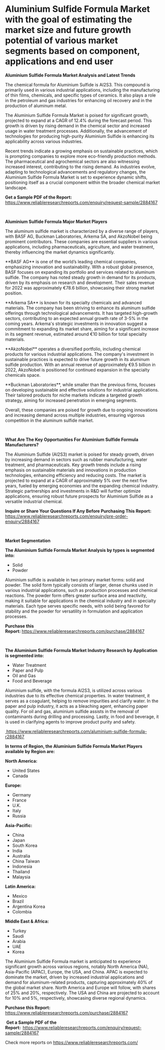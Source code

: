 <p><h1>Aluminium Sulfide Formula Market with the goal of estimating the market size and future growth potential of various market segments based on component, applications and end user</h1></p><p><strong>Aluminium Sulfide Formula Market Analysis and Latest Trends</strong></p>
<p><p>The chemical formula for Aluminium Sulfide is Al2S3. This compound is primarily used in various industrial applications, including the manufacturing of thin films, chemicals, and specific types of ceramics. It also plays a role in the petroleum and gas industries for enhancing oil recovery and in the production of aluminum metal.</p><p>The Aluminium Sulfide Formula Market is poised for significant growth, projected to expand at a CAGR of 12.4% during the forecast period. This growth is driven by rising demand in the chemical sector and increased usage in water treatment processes. Additionally, the advancement of technologies for producing high-purity Aluminium Sulfide is enhancing its applicability across various industries.</p><p>Recent trends indicate a growing emphasis on sustainable practices, which is prompting companies to explore more eco-friendly production methods. The pharmaceutical and agrochemical sectors are also witnessing increased interest, contributing to the rising demand. As industries evolve, adapting to technological advancements and regulatory changes, the Aluminium Sulfide Formula Market is set to experience dynamic shifts, positioning itself as a crucial component within the broader chemical market landscape.</p></p>
<p><strong>Get a Sample PDF of the Report:&nbsp;</strong> <a href="https://www.reliableresearchreports.com/enquiry/request-sample/2884167?utm_campaign=2930&utm_medium=2&utm_source=Github&utm_content=ia&utm_term=13032025&utm_id=aluminium-sulfide-formula">https://www.reliableresearchreports.com/enquiry/request-sample/2884167</a></p>
<p>&nbsp;</p>
<p><strong>Aluminium Sulfide Formula Major Market Players</strong></p>
<p><p>The aluminum sulfide market is characterized by a diverse range of players, with BASF AG, Buckman Laboratories, Arkema SA, and AkzoNobel being prominent contributors. These companies are essential suppliers in various applications, including pharmaceuticals, agriculture, and water treatment, thereby influencing the market dynamics significantly.</p><p>**BASF AG** is one of the world’s leading chemical companies, emphasizing innovation and sustainability. With a robust global presence, BASF focuses on expanding its portfolio and services related to aluminum sulfide. The company has noted steady growth in demand for its products, driven by its emphasis on research and development. Their sales revenue for 2022 was approximately €78.6 billion, showcasing their strong market position.</p><p>**Arkema SA** is known for its specialty chemicals and advanced materials. The company has been striving to enhance its aluminum sulfide offerings through technological advancements. It has targeted high-growth sectors, contributing to an expected annual growth rate of 3-5% in the coming years. Arkema's strategic investments in innovation suggest a commitment to expanding its market share, aiming for a significant increase in its segment revenue, estimated around €10 billion for total specialty materials.</p><p>**AkzoNobel** operates a diversified portfolio, including chemical products for various industrial applications. The company's investment in sustainable practices is expected to drive future growth in its aluminum sulfide production. With an annual revenue of approximately €9.5 billion in 2022, AkzoNobel is positioned for continued expansion in the specialty chemicals space.</p><p>**Buckman Laboratories**, while smaller than the previous firms, focuses on developing sustainable and effective solutions for industrial applications. Their tailored products for niche markets indicate a targeted growth strategy, aiming for increased penetration in emerging segments.</p><p>Overall, these companies are poised for growth due to ongoing innovations and increasing demand across multiple industries, ensuring vigorous competition in the aluminum sulfide market.</p></p>
<p>&nbsp;</p>
<p><strong>What Are The Key Opportunities For Aluminium Sulfide Formula Manufacturers?</strong></p>
<p><p>The Aluminium Sulfide (Al2S3) market is poised for steady growth, driven by increasing demand in sectors such as rubber manufacturing, water treatment, and pharmaceuticals. Key growth trends include a rising emphasis on sustainable materials and innovations in production technologies, enhancing efficiency and reducing costs. The market is projected to expand at a CAGR of approximately 5% over the next five years, fueled by emerging economies and the expanding chemical industry. Strategic partnerships and investments in R&D will further optimize applications, ensuring robust future prospects for Aluminium Sulfide as a versatile industrial chemical.</p></p>
<p><strong>Inquire or Share Your Questions If Any Before Purchasing This Report:</strong> <a href="https://www.reliableresearchreports.com/enquiry/pre-order-enquiry/2884167?utm_campaign=2930&utm_medium=2&utm_source=Github&utm_content=ia&utm_term=13032025&utm_id=aluminium-sulfide-formula">https://www.reliableresearchreports.com/enquiry/pre-order-enquiry/2884167</a></p>
<p>&nbsp;</p>
<p><strong>Market Segmentation</strong></p>
<p><strong>The Aluminium Sulfide Formula Market Analysis by types is segmented into:</strong></p>
<p><ul><li>Solid</li><li>Powder</li></ul></p>
<p><p>Aluminium sulfide is available in two primary market forms: solid and powder. The solid form typically consists of larger, dense chunks used in various industrial applications, such as production processes and chemical reactions. The powder form offers greater surface area and reactivity, making it suitable for applications in the chemical industry and in specialty materials. Each type serves specific needs, with solid being favored for stability and the powder for versatility in formulation and application processes.</p></p>
<p><strong>Purchase this Report:&nbsp;</strong><a href="https://www.reliableresearchreports.com/purchase/2884167?utm_campaign=2930&utm_medium=2&utm_source=Github&utm_content=ia&utm_term=13032025&utm_id=aluminium-sulfide-formula">https://www.reliableresearchreports.com/purchase/2884167</a></p>
<p>&nbsp;</p>
<p><strong>The Aluminium Sulfide Formula Market Industry Research by Application is segmented into:</strong></p>
<p><ul><li>Water Treatment</li><li>Paper and Pulp</li><li>Oil and Gas</li><li>Food and Beverage</li></ul></p>
<p><p>Aluminium sulfide, with the formula Al2S3, is utilized across various industries due to its effective chemical properties. In water treatment, it serves as a coagulant, helping to remove impurities and clarify water. In the paper and pulp industry, it acts as a bleaching agent, enhancing paper quality. For oil and gas, aluminium sulfide assists in the removal of contaminants during drilling and processing. Lastly, in food and beverage, it is used in clarifying agents to improve product purity and safety.</p></p>
<p><a href="https://www.reliableresearchreports.com/aluminium-sulfide-formula-r2884167?utm_campaign=2930&utm_medium=2&utm_source=Github&utm_content=ia&utm_term=13032025&utm_id=aluminium-sulfide-formula">&nbsp;https://www.reliableresearchreports.com/aluminium-sulfide-formula-r2884167</a></p>
<p><strong>In terms of Region, the Aluminium Sulfide Formula Market Players available by Region are:</strong></p>
<p>
    <p> <strong> North America: </strong>
        <ul>
            <li>United States</li>
            <li>Canada</li>
        </ul>
        </p> 
    <p> <strong> Europe: </strong>
        <ul>
            <li>Germany</li>
            <li>France</li>
            <li>U.K.</li>
            <li>Italy</li>
            <li>Russia</li>
        </ul>
        </p> 
    <p> <strong> Asia-Pacific: </strong>
        <ul>
            <li>China</li>
            <li>Japan</li>
            <li>South Korea</li>
            <li>India</li>
            <li>Australia</li>
            <li>China Taiwan</li>
            <li>Indonesia</li>
            <li>Thailand</li>
            <li>Malaysia</li>
        </ul>
        </p> 
    <p> <strong> Latin America: </strong>
        <ul>
            <li>Mexico</li>
            <li>Brazil</li>
            <li>Argentina Korea</li>
            <li>Colombia</li>
        </ul>
        </p> 
    <p> <strong> Middle East & Africa: </strong>
        <ul>
            <li>Turkey</li>
            <li>Saudi</li>
            <li>Arabia</li>
            <li>UAE</li>
            <li>Korea</li>
        </ul>
    </p>
    </p>
<p><p>The Aluminium Sulfide Formula market is anticipated to experience significant growth across various regions, notably North America (NA), Asia-Pacific (APAC), Europe, the USA, and China. APAC is expected to dominate the market, driven by increased industrial applications and demand for aluminum-related products, capturing approximately 40% of the global market share. North America and Europe will follow, with shares of 25% and 20%, respectively. The USA and China are projected to account for 10% and 5%, respectively, showcasing diverse regional dynamics.</p></p>
<p><strong>Purchase this Report: </strong><a href="https://www.reliableresearchreports.com/purchase/2884167?utm_campaign=2930&utm_medium=2&utm_source=Github&utm_content=ia&utm_term=13032025&utm_id=aluminium-sulfide-formula">https://www.reliableresearchreports.com/purchase/2884167</a></p>
<p>&nbsp;<strong>Get a Sample PDF of the Report:&nbsp;&nbsp;</strong><a href="https://www.reliableresearchreports.com/enquiry/request-sample/2884167?utm_campaign=2930&utm_medium=2&utm_source=Github&utm_content=ia&utm_term=13032025&utm_id=aluminium-sulfide-formula">https://www.reliableresearchreports.com/enquiry/request-sample/2884167</a></p>
<p><strong></strong></p>
<p>Check more reports on <a href="https://www.reliableresearchreports.com/?utm_campaign=2930&utm_medium=2&utm_source=Github&utm_content=ia&utm_term=13032025&utm_id=aluminium-sulfide-formula">https://www.reliableresearchreports.com/</a></p>